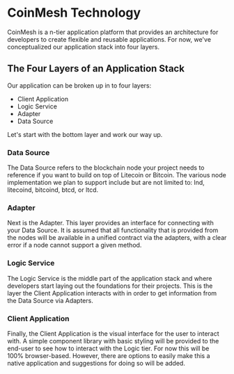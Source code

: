 # CoinMesh Technology

CoinMesh is a n-tier application platform that provides an architecture for developers to create flexible and reusable applications.  For now, we've conceptualized our application stack into four layers.

## The Four Layers of an Application Stack

Our application can be broken up in to four layers:

+ Client Application
+ Logic Service
+ Adapter
+ Data Source

Let's start with the bottom layer and work our way up.

### Data Source
The Data Source refers to the blockchain node your project needs to reference if you want to build on top of Litecoin or Bitcoin.  The various node implementation we plan to support include but are not limited to: lnd, litecoind, bitcoind, btcd, or ltcd.

### Adapter
Next is the Adapter.  This layer provides an interface for connecting with your Data Source.  It is assumed that all functionality that is provided from the nodes will be available in a unified contract via the adapters, with a clear error if a node cannot support a given method.

### Logic Service
The Logic Service is the middle part of the application stack and where developers start laying out the foundations for their projects.  This is the layer the Client Application interacts with in order to get information from the Data Source via Adapters.

### Client Application
Finally, the Client Application is the visual interface for the user to interact with.  A simple component library with basic styling will be provided to the end-user to see how to interact with the Logic tier.  For now this will be 100% browser-based.  However, there are options to easily make this a native application and suggestions for doing so will be added.  
